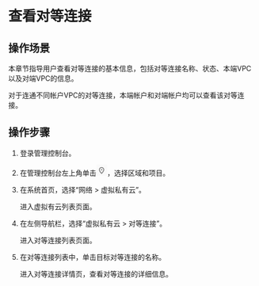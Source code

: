 # 查看对等连接<a name="vpc_peering_0001"></a>

## 操作场景<a name="s574e86cec74c4099a9e88d64a6c7b03f"></a>

本章节指导用户查看对等连接的基本信息，包括对等连接名称、状态、本端VPC以及对端VPC的信息。

对于连通不同帐户VPC的对等连接，本端帐户和对端帐户均可以查看该对等连接。

## 操作步骤<a name="scbc6c91ae3c84b6584bd94f1893ceb79"></a>

1.  登录管理控制台。


1.  在管理控制台左上角单击![](figures/icon-region.png)，选择区域和项目。
2.  在系统首页，选择“网络 \> 虚拟私有云”。

    进入虚拟有云列表页面。

3.  在左侧导航栏，选择“虚拟私有云 \> 对等连接”。

    进入对等连接列表页面。

4.  在对等连接列表中，单击目标对等连接的名称。

    进入对等连接详情页，查看对等连接的详细信息。



